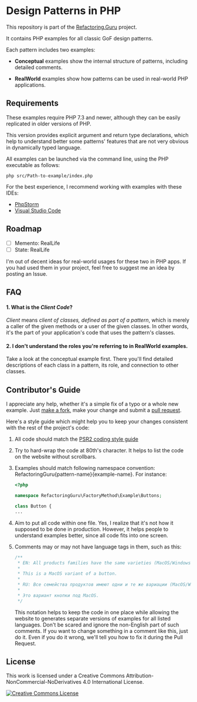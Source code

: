 # Design Patterns in PHP

This repository is part of the [Refactoring.Guru](https://refactoring.guru/design-patterns) project.

It contains PHP examples for all classic GoF design patterns.

Each pattern includes two examples:

- **Conceptual** examples show the internal structure of patterns, including detailed comments.

- **RealWorld** examples show how patterns can be used in real-world PHP applications.


## Requirements

These examples require PHP 7.3 and newer, although they can be easily replicated in older versions of PHP.

This version provides explicit argument and return type declarations, which help to understand better some patterns' features that are not very obvious in dynamically typed language.

All examples can be launched via the command line, using the PHP executable as follows:

```
php src/Path-to-example/index.php
```

For the best experience, I recommend working with examples with these IDEs:

- [PhpStorm](https://www.jetbrains.com/phpstorm/)
- [Visual Studio Code](https://code.visualstudio.com/)


## Roadmap

- [ ] Memento: RealLife
- [ ] State: RealLife

I'm out of decent ideas for real-world usages for these two in PHP apps. If you had used them in your project, feel free to suggest me an idea by posting an Issue.


## FAQ

#### 1. What is the _Client Code_?

_Client_ means _client of classes, defined as part of a pattern_, which is merely a caller of the given methods or a user of the given classes. In other words, it's the part of your application's code that uses the pattern's classes.

#### 2. I don't understand the roles you're referring to in RealWorld examples.

Take a look at the conceptual example first. There you'll find detailed descriptions of each class in a pattern, its role, and connection to other classes.


## Contributor's Guide

I appreciate any help, whether it's a simple fix of a typo or a whole new example. Just [make a fork](https://help.github.com/articles/fork-a-repo/), make your change and submit a [pull request](https://help.github.com/articles/creating-a-pull-request-from-a-fork/).

Here's a style guide which might help you to keep your changes consistent with the rest of the project's code:

1. All code should match the [PSR2 coding style guide](https://www.php-fig.org/psr/psr-2/)

2. Try to hard-wrap the code at 80th's character. It helps to list the code on the website without scrollbars.

3. Examples should match following namespace convention: RefactoringGuru\{pattern-name}\{example-name}. For instance:

    ```php
    <?php
    
    namespace RefactoringGuru\FactoryMethod\Example\Buttons;
    
    class Button {
    ...
    ```

4. Aim to put all code within one file. Yes, I realize that it's not how it supposed to be done in production. However, it helps people to understand examples better, since all code fits into one screen.

5. Comments may or may not have language tags in them, such as this:

    ```php
    /**
     * EN: All products families have the same varieties (MacOS/Windows).
     *
     * This is a MacOS variant of a button.
     *
     * RU: Все семейства продуктов имеют одни и те же вариации (MacOS/Windows).
     *
     * Это вариант кнопки под MacOS.
     */
    ```

    This notation helps to keep the code in one place while allowing the website to generates separate versions of examples for all listed languages. Don't be scared and ignore the non-English part of such comments. If you want to change something in a comment like this, just do it. Even if you do it wrong, we'll tell you how to fix it during the Pull Request.


## License

This work is licensed under a Creative Commons Attribution-NonCommercial-NoDerivatives 4.0 International License.

<a rel="license" href="http://creativecommons.org/licenses/by-nc-nd/4.0/"><img alt="Creative Commons License" style="border-width:0" src="https://i.creativecommons.org/l/by-nc-nd/4.0/80x15.png" /></a>
